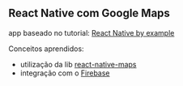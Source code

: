 ## React Native com Google Maps

app baseado no tutorial: [React Native by example](www.youtube.com/watch?v=6ZnfsJ6mM5c)

Conceitos aprendidos:

* utilização da lib [react-native-maps](https://github.com/react-community/react-native-maps)
* integração com o [Firebase](https://firebase.google.com/)

